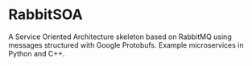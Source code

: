 # RabbitSOA
A Service Oriented Architecture skeleton based on RabbitMQ using messages structured with Google Protobufs. Example microservices in Python and C++.
